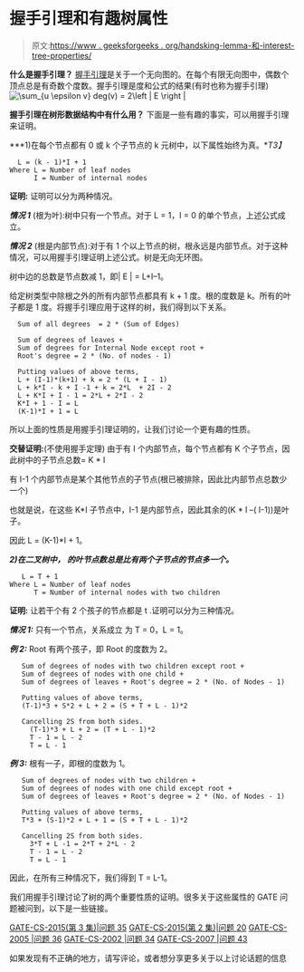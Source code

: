# 握手引理和有趣树属性

> 原文:[https://www . geeksforgeeks . org/handsking-lemma-和-interest-tree-properties/](https://www.geeksforgeeks.org/handshaking-lemma-and-interesting-tree-properties/)

**什么是握手引理？**
[握手引理](http://en.wikipedia.org/wiki/Handshaking_lemma)是关于一个无向图的。在每个有限无向图中，偶数个顶点总是有奇数个度数。握手引理是度和公式的结果(有时也称为握手引理)
![\sum_{u \epsilon v} deg(v) = 2\left | E \right |    ](img/b0dd977917b9defc6d6303c96d9be423.png "Rendered by QuickLaTeX.com")

**握手引理在树形数据结构中有什么用？**
下面是一些有趣的事实，可以用握手引理来证明。

***1)在每个节点都有 0 或 k 个子节点的 k 元树中，以下属性始终为真。**T3】*

```
  L = (k - 1)*I + 1
Where L = Number of leaf nodes
      I = Number of internal nodes  
```

**证明:**
证明可以分为两种情况。

***情况 1*** (根为叶):树中只有一个节点。对于 L = 1，I = 0 的单个节点，上述公式成立。

***情况 2*** (根是内部节点):对于有 1 个以上节点的树，根永远是内部节点。对于这种情况，可以用握手引理证明上述公式。树是无向无环图。

树中边的总数是节点数减 1，即| E | = L+I–1。

给定树类型中除根之外的所有内部节点都具有 k + 1 度。根的度数是 k。所有的叶子都是 1 度。将握手引理应用于这样的树，我们得到以下关系。

```
  Sum of all degrees  = 2 * (Sum of Edges)

  Sum of degrees of leaves + 
  Sum of degrees for Internal Node except root + 
  Root's degree = 2 * (No. of nodes - 1)

  Putting values of above terms,   
  L + (I-1)*(k+1) + k = 2 * (L + I - 1) 
  L + k*I - k + I -1 + k = 2*L  + 2I - 2
  L + K*I + I - 1 = 2*L + 2*I - 2
  K*I + 1 - I = L
  (K-1)*I + 1 = L   
```

所以上面的性质是用握手引理证明的，让我们讨论一个更有趣的性质。

**交替证明:**(不使用握手定理)
由于有 I 个内部节点，每个节点都有 K 个子节点，因此树中的子节点总数= K * I

有 I-1 个内部节点是某个其他节点的子节点(根已被排除，因此比内部节点总数少一个)

也就是说，在这些 K*I 子节点中，I-1 是内部节点，因此其余的(K * I –( I-1))是叶子。

因此 L = (K-1)*I + 1。

***2)在二叉树中，*** ***的叶节点数总是比有两个子节点的节点多一个。***

```
   L = T + 1
Where L = Number of leaf nodes
      T = Number of internal nodes with two children 
```

**证明:**
让若干个有 2 个孩子的节点都是 t .证明可以分为三种情况。

***情况 1:*** 只有一个节点，关系成立
为 T = 0，L = 1。

***例 2:*** Root 有两个孩子，即 Root 的度数为 2。

```
   Sum of degrees of nodes with two children except root + 
   Sum of degrees of nodes with one child + 
   Sum of degrees of leaves + Root's degree = 2 * (No. of Nodes - 1)   

   Putting values of above terms,
   (T-1)*3 + S*2 + L + 2 = (S + T + L - 1)*2

   Cancelling 2S from both sides.
     (T-1)*3 + L + 2 = (T + L - 1)*2
     T - 1 = L - 2
     T = L - 1 
```

***例 3:*** 根有一子，即根的度数为 1。

```
   Sum of degrees of nodes with two children + 
   Sum of degrees of nodes with one child except root + 
   Sum of degrees of leaves + Root's degree = 2 * (No. of Nodes - 1)   

   Putting values of above terms,
   T*3 + (S-1)*2 + L + 1 = (S + T + L - 1)*2

   Cancelling 2S from both sides.
     3*T + L -1 = 2*T + 2*L - 2
     T - 1 = L - 2
     T = L - 1 
```

因此，在所有三种情况下，我们得到 T = L-1。

我们用握手引理讨论了树的两个重要性质的证明。很多关于这些属性的 GATE 问题被问到，以下是一些链接。

[GATE-CS-2015(第 3 集)|问题 35](http://geeksquiz.com/gate-gate-cs-2015-set-3-question-35/)
[GATE-CS-2015(第 2 集)|问题 20](http://geeksquiz.com/gate-gate-cs-2015-set-2-question-20/)
[GATE-CS-2005 |问题 36](http://geeksquiz.com/gate-gate-cs-2005-question-36/)
[GATE-CS-2002 |问题 34](http://geeksquiz.com/gate-gate-cs-2010-question-12/)
[GATE-CS-2007 |问题 43](http://geeksquiz.com/gate-gate-cs-2007-question-43/)

如果发现有不正确的地方，请写评论，或者想分享更多关于以上讨论话题的信息